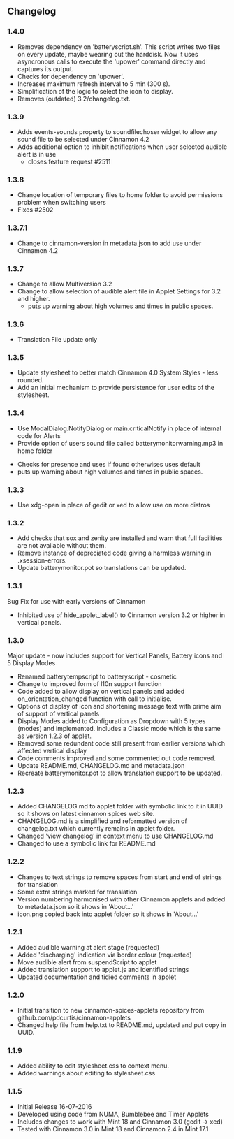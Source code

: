 ## Changelog

### 1.4.0
  * Removes dependency on 'batteryscript.sh'. This script writes two files on
    every update, maybe wearing out the harddisk. Now it uses asyncronous calls
    to execute the 'upower' command directly and captures its output.
  * Checks for dependency on 'upower'.
  * Increases maximum refresh interval to 5 min (300 s).
  * Simplification of the logic to select the icon to display.
  * Removes (outdated) 3.2/changelog.txt.

### 1.3.9
  * Adds events-sounds property to soundfilechoser widget to allow any sound file to be selected under Cinnamon 4.2
  * Adds additional option to inhibit notifications when user selected audible alert is in use
    - closes feature request #2511

### 1.3.8
  * Change location of temporary files to home folder to avoid permissions problem when switching users
  * Fixes #2502

### 1.3.7.1
  * Change to cinnamon-version in metadata.json to add use under Cinnamon 4.2

### 1.3.7
  * Change to allow Multiversion 3.2
  * Change to allow selection of audible alert file in Applet Settings for 3.2 and higher.
    - puts up warning about high volumes and times in public spaces.

### 1.3.6
  * Translation File update only

### 1.3.5
  * Update stylesheet to better match Cinnamon 4.0 System Styles - less rounded.
  * Add an initial mechanism to provide persistence for user edits of the stylesheet.

### 1.3.4
  * Use ModalDialog.NotifyDialog or main.criticalNotify in place of internal code for Alerts
  * Provide option of users sound file called batterymonitorwarning.mp3 in home folder
   - Checks for presence and uses if found otherwises uses default
   - puts up warning about high volumes and times in public spaces.

### 1.3.3
  * Use xdg-open in place of gedit or xed to allow use on more distros

### 1.3.2

 * Add checks that sox and zenity are installed and warn that full facilities are not available without them.
 * Remove instance of depreciated code giving a harmless warning in .xsession-errors.
 * Update batterymonitor.pot so translations can be updated.

### 1.3.1

Bug Fix for use with early versions of Cinnamon
 * Inhibited use of hide_applet_label() to Cinnamon version 3.2 or higher in vertical panels.

### 1.3.0

Major update - now includes support for Vertical Panels, Battery icons and 5 Display Modes
 * Renamed batterytempscript to batteryscript - cosmetic
 * Change to improved form of l10n support function
 * Code added to allow display on vertical panels and added on_orientation_changed function with call to initialise.
 * Options of display of icon and shortening message text with prime aim of support of vertical panels
 * Display Modes added to Configuration as Dropdown with 5 types (modes) and implemented. Includes a Classic mode which is the same as version 1.2.3 of applet.
 * Removed some redundant code still present from earlier versions which affected vertical display
 * Code comments improved and some commented out code removed.
 * Update README.md, CHANGELOG.md and metadata.json
 * Recreate batterymonitor.pot to allow translation support to be updated.

### 1.2.3

 * Added CHANGELOG.md to applet folder with symbolic link to it in UUID so it shows on latest cinnamon spices web site.
 * CHANGELOG.md is a simplified and reformatted version of changelog.txt which currently remains in applet folder.
 * Changed 'view changelog' in context menu to use CHANGELOG.md
 * Changed to use a symbolic link for README.md

### 1.2.2

 * Changes to text strings to remove spaces from start and end of strings for translation
 * Some extra strings marked for translation
 * Version numbering harmonised with other Cinnamon applets and added to metadata.json so it shows in 'About...'
 * icon.png copied back into applet folder so it shows in 'About...'

### 1.2.1

 * Added audible warning at alert stage (requested)
 * Added 'discharging' indication via border colour (requested)
 * Move audible alert from suspendScript to applet
 * Added translation support to applet.js and identified strings
 * Updated documentation and tidied comments in applet

### 1.2.0

 * Initial transition to new cinnamon-spices-applets repository from github.com/pdcurtis/cinnamon-applets
 * Changed help file from help.txt to README.md, updated and put copy in UUID.

### 1.1.9

 * Added ability to edit stylesheet.css to context menu.
 * Added warnings about editing to stylesheet.css

### 1.1.5

 * Initial Release 16-07-2016
 * Developed using code from NUMA, Bumblebee and Timer Applets
 * Includes changes to work with Mint 18 and Cinnamon 3.0 (gedit -> xed)
 * Tested with Cinnamon 3.0 in Mint 18 and Cinnamon 2.4 in Mint 17.1

